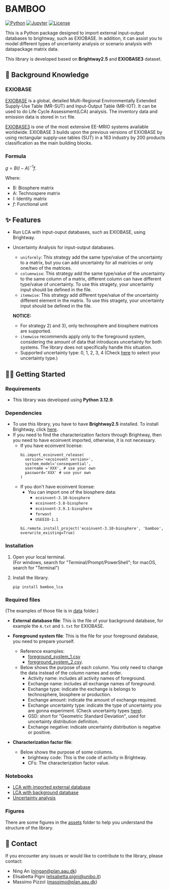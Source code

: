 # BAMBOO

[![Python](https://img.shields.io/badge/Python-3776AB.svg?logo=Python&logoColor=white)](https://www.python.org/)
[![Jupyter](https://img.shields.io/badge/Jupyter-F37626.svg?logo=Jupyter&logoColor=white)](https://jupyter.org/)
[![License](https://img.shields.io/github/license/Annedrew/bamboo?color=5D6D7E)](https://github.com/Annedrew/bamboo/blob/main/LICENSE)

This is a Python package designed to import external input-output databases to brightway, such as EXIOBASE. In addition, it can assist you to model different types of uncertainty analysis or scenario analysis with datapackage matrix data.  

This library is developed based on **Brightway2.5** and **EXIOBASE3** dataset.

## 📖 Background Knowledge 

### EXIOBASE
[EXIOBASE](https://www.exiobase.eu/) is a global, detailed Multi-Regional Environmentally Extended Supply-Use Table (MR-SUT) and Input-Output Table (MR-IOT). It can be used to do Life Cycle Assessment(LCA) analysis. The inventory data and emission data is stored in `txt` file. 

[EXIOBASE3](https://zenodo.org/records/3583071) is one of the most extensive EE-MRIO systems available worldwide. EXIOBASE 3 builds upon the previous versions of EXIOBASE by using rectangular supply‐use tables (SUT) in a 163 industry by 200 products classification as the main building blocks.

### Formula

$g = B (I-A)^{-1} f$. 

Where:
- B: Biosphere matrix
- A: Technospere matrix
- I: Identity matrix
- $f$: Functional unit

## ✨ Features
- Run LCA with input-ouput databases, such as EXIOBASE, using Brightway.
- Uncertainty Analysis for input-output databases.
  - `uniformly`: This strategy add the same type/value of the uncertainty to a matrix, but you can add uncertainty for all matricies or only one/two of the matrices.
  - `columnwise`: This strategy add the same type/value of the uncertainty to the same column of a matrix, different column can have different type/value of uncertainty. To use this stragety, your uncertainty input should be defined in the file.
  - `itemwise`: This strategy add different type/value of the uncertainty different element in the matrix. To use this stragety, your uncertainty input should be defined in the file.

  **NOTICE:**  
    - For strategy 2) and 3), only technosphere and biosphere matrices are supported.
    - `itemwise` recommends apply only to the foreground system, considering the amount of data that introduces uncertainty for both systems. The library does not specifically handle this situation.
    - Supported uncertainty type: 0, 1, 2, 3, 4 (Check [here](https://stats-arrays.readthedocs.io/en/latest/#mapping-parameter-array-columns-to-uncertainty-distributions) to select your uncertainty type.)

## 👩‍💻 Getting Started
### Requirements
- This library was developed using **Python 3.12.9**.

### Dependencies

- To use this library, you have to have **Brightway2.5** installed. To install Brightway, click [here](https://docs.brightway.dev/en/latest/content/installation/).
- If you need to find the characterization factors through Brightway, then you need to have ecoinvent imported, otherwise, it is not necessary.
  - If you have ecoinvent license:
    ```
    bi.import_ecoinvent_release(
      version='<ecoinvent version>',
      system_model='consequential',
      username ='XXX', # use your own
      password='XXX' # use your own
    )
    ```
  - If you don't have ecoinvent license:
    - You can import one of the biosphere data:
      - `ecoinvent-3.10-biosphere`
      - `ecoinvent-3.8-biosphere`
      - `ecoinvent-3.9.1-biosphere`
      - `forwast`
      - `USEEIO-1.1`
    ```
    bi.remote.install_project('ecoinvent-3.10-biosphere', 'bamboo', overwrite_existing=True)
    ```

### Installation
1. Open your local terminal.  
(For windows, search for "Terminal/Prompt/PowerShell"; for macOS, search for "Terminal")

2. Install the library.
   ```
   pip install bamboo_lca
   ```

### Required files
(The examples of those file is in [data](notebooks/data) folder.)
- **External database file**: This is the file of your background database, for example the `A.txt` and `S.txt` for EXIOBASE.
- **Foreground system file**: This is the file for your foreground database, you need to prepare yourself. 
  - Reference examples: 
    - [foreground_system_1.csv](notebooks/data/foreground_system_1.csv)
    - [foreground_system_2.csv](notebooks/data/foreground_system_2.csv). 
  - Below shows the purpose of each column. You only need to change the data instead of the column names and order. 
    - Activity name: includes all activity names of foreground.
    - Exchange name: includes all exchange names of foreground.
    - Exchange type: indicate the exchange is belongs to technosphere, biosphere or production.
    - Exchange amount: indicate the amount of exchange required.
    - Exchange uncertainty type: indicate the type of uncertainty you are gonna experiment. (Check uncertainty types [here](https://stats-arrays.readthedocs.io/en/latest/#mapping-parameter-array-columns-to-uncertainty-distributions)).
    - GSD: short for "Geometric Standard Deviation", used for uncertainty distribution definition.
    - Exchange negative: indicate uncertainty distribution is negative or positive.

- **Characterization factor file**: 
  - Below shows the purpose of some columns. 
    - brightway code: This is the code of activity in Brightway. 
    - CFs: The characterization factor value.
### Notebooks
- [LCA with imported external database](https://github.com/Annedrew/brightway-bamboo/blob/main/notebooks/lca_with_foreground.ipynb)
- [LCA with background database](https://github.com/Annedrew/brightway-bamboo/blob/main/notebooks/lca_with_background.ipynb)
- [Uncertainty analysis](https://github.com/Annedrew/brightway-bamboo/blob/main/notebooks/uncertainty_analysis.ipynb)

### Figures
There are some figures in the [assets](assets) folder to help you understand the structure of the library.

## 💬 Contact
If you encounter any issues or would like to contribute to the library, please contact: 
  - Ning An (ningan@plan.aau.dk)
  - Elisabetta Pigni (elisabetta.pigni@unibo.it)
  - Massimo Pizzol (massimo@plan.aau.dk)
